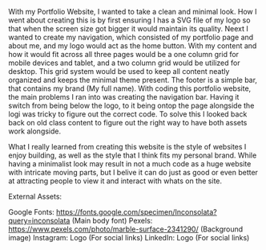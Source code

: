 With my Portfolio Website, I wanted to take a clean and minimal look. How I went about creating this is by first ensuring I has a SVG file of my logo so that when the screen size got bigger it would maintain its quality. Neext I wanted to create my navigation, which consisted of my portfolio page and about me, and my logo would act as the home button. With my content and how it would fit across all three pages would be a one column grid for mobile devices and tablet, and a two column grid would be utilized for desktop. This grid system would be used to keep all content neatly organized and keeps the minimal theme present. The footer is a simple bar, that contains my brand (My full name). With coding this portfolio website, the main problems I ran into was creating the navigation bar. Having it switch from being below the logo, to it being ontop the page alongside the logi was tricky to figure out the correct code. To solve this I looked back back on old class content to figure out the right way to have both assets work alongside. 

What I really learned from creating this website is the style of websites I enjoy building, as well as the style that I think fits my personal brand. While having a minimalist look may result in not a much code as a huge website with intricate moving parts, but I belive it can do just as good or even better at attracting people to view it and interact with whats on the site.

External Assets:

Google Fonts: https://fonts.google.com/specimen/Inconsolata?query=inconsolata (Main body font)
Pexels: https://www.pexels.com/photo/marble-surface-2341290/ (Background image)
Instagram: Logo (For social links)
LinkedIn: Logo (For social links)